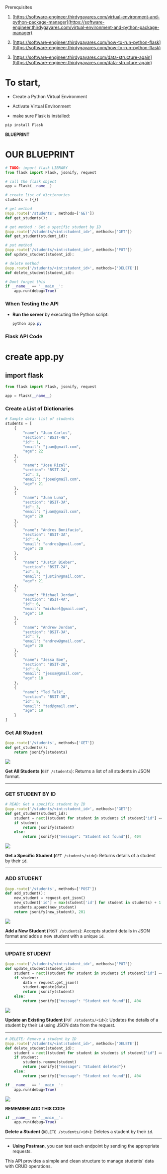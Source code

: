 Prerequisites

1. [https://software-engineer.thirdygayares.com/virtual-environment-and-python-package-manager](https://software-engineer.thirdygayares.com/virtual-environment-and-python-package-manager)
    
2. [https://software-engineer.thirdygayares.com/how-to-run-python-flask](https://software-engineer.thirdygayares.com/how-to-run-python-flask)
    
3. [https://software-engineer.thirdygayares.com/data-structure-again](https://software-engineer.thirdygayares.com/data-structure-again)
    

# To start,

* Create a Python Virtual Environment
    
* Activate Virtual Environment
    
* make sure Flask is installed:
    

```java
pip install Flask
```

**BLUEPRINT**

# **OUR BLUEPRINT**

```python
# TODO: import flask LIBRARY
from flask import Flask, jsonify, request

# call the flask object
app = Flask(__name__)

# create list of dictionaries
students = [{}]

# get method
@app.route('/students', methods=['GET'])
def get_students():

# get method : Get a specific student by ID
@app.route('/students/<int:student_id>', methods=['GET'])
def get_student(student_id):

# put method
@app.route('/students/<int:student_id>', methods=['PUT'])
def update_student(student_id):

# delete method
@app.route('/students/<int:student_id>', methods=['DELETE'])
def delete_student(student_id):

# Dont forget this
if __name__ == '__main__':
    app.run(debug=True)
```

### When Testing the API

* **Run the server** by executing the Python script:
    
    ```java
    python app.py
    ```
    

  

### Flask API Code

# create app.py

## **import flask**

```python
from flask import Flask, jsonify, request

app = Flask(__name__)
```

### **Create a List of Dictionaries**

```python
# Sample data: list of students
students = [
    {
        "name": "Juan Carlos",
        "section": "BSIT-4B",
        "id": 1,
        "email": "juan@gmail.com",
        "age": 22
    },
    {
        "name": "Jose Rizal",
        "section": "BSIT-2A",
        "id": 2,
        "email": "jose@gmail.com",
        "age": 21
    },
    {
        "name": "Juan Luna",
        "section": "BSIT-3A",
        "id": 3,
        "email": "juan@gmail.com",
        "age": 20
    },
    {
        "name": "Andres Bonifacio",
        "section": "BSIT-3A",
        "id": 4,
        "email": "andres@gmail.com",
        "age": 20
    },
    {
        "name": "Justin Bieber",
        "section": "BSIT-2A",
        "id": 5,
        "email": "justin@gmail.com",
        "age": 21
    },
    {
        "name": "Michael Jordan",
        "section": "BSIT-4A",
        "id": 6,
        "email": "michael@gmail.com",
        "age": 19
    },
    {
        "name": "Andrew Jordan",
        "section": "BSIT-3A",
        "id": 7,
        "email": "andrew@gmail.com",
        "age": 20
    },
    {
        "name": "Jessa Boe",
        "section": "BSIT-2B",
        "id": 8,
        "email": "jessa@gmail.com",
        "age": 18
    },
    {
        "name": "Ted Talk",
        "section": "BSIT-3B",
        "id": 9,
        "email": "ted@gmail.com",
        "age": 19
    }
]
```

### **Get All Student**

```python
@app.route('/students', methods=['GET'])
def get_students():
    return jsonify(students)
```

![](https://cdn.hashnode.com/res/hashnode/image/upload/v1728738532945/69d714e3-c4af-4385-9255-7e696cb6b85e.png)

**Get All Students (**`GET /students`): Returns a list of all students in JSON format.

---

### GET STUDENT BY ID

```python
# READ: Get a specific student by ID
@app.route('/students/<int:student_id>', methods=['GET'])
def get_student(student_id):
    student = next((student for student in students if student["id"] == student_id), None)
    if student:
        return jsonify(student)
    else:
        return jsonify({"message": "Student not found"}), 404
```

![](https://cdn.hashnode.com/res/hashnode/image/upload/v1728738772655/e2c69ee1-afd5-413c-b972-8b15cbd09c66.png)

**Get a Specific Student (**`GET /students/<id>`): Returns details of a student by their `id`.

---

### ADD STUDENT

```python
@app.route('/students', methods=['POST'])
def add_student():
    new_student = request.get_json()
    new_student['id'] = max(student['id'] for student in students) + 1  # Generate new ID
    students.append(new_student)
    return jsonify(new_student), 201
```

![](https://cdn.hashnode.com/res/hashnode/image/upload/v1728738813590/17048f2e-b1b0-4c49-a15c-ee80e3bf63c3.png)

**Add a New Student (**`POST /students`): Accepts student details in JSON format and adds a new student with a unique `id`.

---

### UPDATE STUDENT

```python
@app.route('/students/<int:student_id>', methods=['PUT'])
def update_student(student_id):
    student = next((student for student in students if student["id"] == student_id), None)
    if student:
        data = request.get_json()
        student.update(data)
        return jsonify(student)
    else:
        return jsonify({"message": "Student not found"}), 404
```

![](https://cdn.hashnode.com/res/hashnode/image/upload/v1728738952551/f769be67-bc36-4d2d-95b8-2078f1499699.png)

**Update an Existing Student (**`PUT /students/<id>`): Updates the details of a student by their `id` using JSON data from the request.

---

```python
# DELETE: Remove a student by ID
@app.route('/students/<int:student_id>', methods=['DELETE'])
def delete_student(student_id):
    student = next((student for student in students if student["id"] == student_id), None)
    if student:
        students.remove(student)
        return jsonify({"message": "Student deleted"})
    else:
        return jsonify({"message": "Student not found"}), 404

if __name__ == '__main__':
    app.run(debug=True)
```

![](https://cdn.hashnode.com/res/hashnode/image/upload/v1728739118134/66461269-da6e-4950-a812-2b69f6f1ddf1.png)

**REMEMBER ADD THIS CODE**

```python
if __name__ == '__main__':
    app.run(debug=True)
```

**Delete a Student (**`DELETE /students/<id>`): Deletes a student by their `id`.

---

* **Using Postman**, you can test each endpoint by sending the appropriate requests.
    

This API provides a simple and clean structure to manage students' data with CRUD operations.
